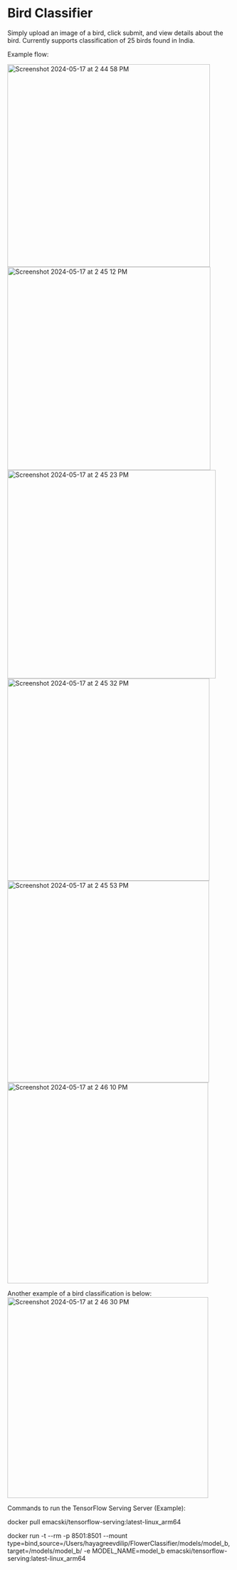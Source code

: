 # Bird Classifier

Simply upload an image of a bird, click submit, and view details about the bird. Currently supports classification of 25 birds found in India.

Example flow:

<img width="455" alt="Screenshot 2024-05-17 at 2 44 58 PM" src="https://github.com/Hayagreev/BirdClassifier/assets/45719081/22ace681-614a-4137-b0a1-dc361c412a3b">
<img width="456" alt="Screenshot 2024-05-17 at 2 45 12 PM" src="https://github.com/Hayagreev/BirdClassifier/assets/45719081/accb8a45-d5e3-4bc4-97a0-22f49701e2ac">
<img width="468" alt="Screenshot 2024-05-17 at 2 45 23 PM" src="https://github.com/Hayagreev/BirdClassifier/assets/45719081/a888cb5d-df03-4c41-bc1f-5036b1f677d4">
<img width="454" alt="Screenshot 2024-05-17 at 2 45 32 PM" src="https://github.com/Hayagreev/BirdClassifier/assets/45719081/089de7c3-d571-4a26-8f7a-3cd6fcb33fc9">
<img width="453" alt="Screenshot 2024-05-17 at 2 45 53 PM" src="https://github.com/Hayagreev/BirdClassifier/assets/45719081/fd0b6276-73e1-4bff-84ed-aa5d06ffa1dd">
<img width="451" alt="Screenshot 2024-05-17 at 2 46 10 PM" src="https://github.com/Hayagreev/BirdClassifier/assets/45719081/1b170279-44a5-4d85-b003-e4bf27439c31">

Another example of a bird classification is below:\
<img width="451" alt="Screenshot 2024-05-17 at 2 46 30 PM" src="https://github.com/Hayagreev/BirdClassifier/assets/45719081/6e7277ca-46c7-4fd2-b13f-809fdbb1c153">


Commands to run the TensorFlow Serving Server (Example):

docker pull emacski/tensorflow-serving:latest-linux_arm64

docker run -t --rm -p 8501:8501 --mount type=bind,source=/Users/hayagreevdilip/FlowerClassifier/models/model_b,target=/models/model_b/ -e MODEL_NAME=model_b emacski/tensorflow-serving:latest-linux_arm64
